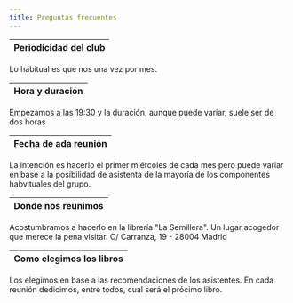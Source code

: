 ```yaml
---
title: Preguntas frecuentes
---
```


|Periodicidad del club|
|---------------------|
Lo habitual es que nos una vez por mes.

|Hora y duración|
|---------------------|
Empezamos a las 19:30 y la duración, aunque puede variar, suele ser de dos horas

|Fecha de ada reunión|
|---------------------|
La intención es hacerlo el primer miércoles de cada mes pero puede variar en base a la posibilidad de asistenta de la mayoría de los componentes habvituales del grupo.

|Donde nos reunimos|
|---------------------|
Acostumbramos a hacerlo en la librería "La Semillera". Un lugar acogedor que merece la pena visitar.
C/ Carranza, 19 - 28004 Madrid

|Como elegimos los libros|
|---------------------|
Los elegimos en base a las recomendaciones de los asistentes. En cada reunión dedicimos, entre todos, cual será el prócimo libro.
